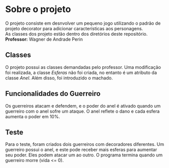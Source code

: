 # Sobre o projeto

O projeto consiste em desnvolver um pequeno jogo utilizando o padrão de projeto decorator para adicionar características aos personagens.  
As classes dos projeto estão dentro dos diretórios deste repositório.  
**Professor:** Wagner de Andrade Perin  

## Classes
O projeto possui as classes demandadas pelo professor. Uma modificação foi realizada, a classe *Esferas* não foi criada, no entanto é um atributo da classe *Anel*. Além disso, foi introduzido o machado.

## Funcionalidades do Guerreiro
Os guerreiros atacam e defendem, e o poder do anel é ativado quando um guerreiro com o anel sofre um ataque. O anel reflete o dano e cada esfera aumenta o poder em 10%.

## Teste
Para o teste, foram criados dois guerreiros com decoradores diferentes. Um guerreiro possui o anel, e este pode receber mais esferas para aumentar seu poder. Eles podem atacar um ao outro. O programa termina quando um guerreiro morre (vida <= 0).
